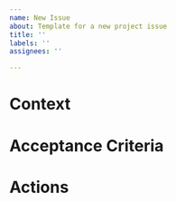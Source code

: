 ```yaml
---
name: New Issue
about: Template for a new project issue
title: ''
labels: ''
assignees: ''

---
```


# Context

# Acceptance Criteria

# Actions

